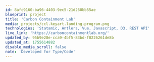 ```yaml
---
id: 8afc9160-ba96-4403-9ec5-21d260bb55ae
blueprint: project
title: 'Carbon Containment Lab'
media: projects/ccl.keyart.landing-program.png
technologies: 'Statamic, Antlers, Vue, Javascript, D3, REST API'
live_link: 'https://carboncontainmentlab.org/'
updated_by: 95b9e28e-cca9-4bf5-83bd-f0226261de8b
updated_at: 1755614882
disable_media_scroll: false
note: 'Developed for Type/Code'
---
```

